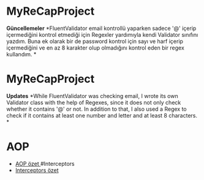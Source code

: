 # MyReCapProject

**Güncellemeler**
*FluentValidator email kontrollü yaparken sadece '@' içerip içermediğini kontrol etmediği için Regexler yardımıyla kendi Validator sınıfını yazdım. 
Buna ek olarak bir de password kontrol için sayı ve harf içerip içermediğini ve en az 8 karakter olup olmadığını kontrol eden bir regex kullandım.
*

# MyReCapProject

**Updates**
*While FluentValidator was checking email, I wrote its own Validator class with the help of Regexes, since it does not only check whether it contains '@' or not. In addition to that, I also used a Regex to check if it contains at least one number and letter and at least 8 characters.
*

# AOP
- <a href="https://github.com/AcarFurkan/MyReCapProject/blob/master/AOP.md"> AOP özet </a>
#Interceptors
- <a href="https://github.com/AcarFurkan/MyReCapProject/blob/master/Interceptors.md"> Interceptors özet </a>



